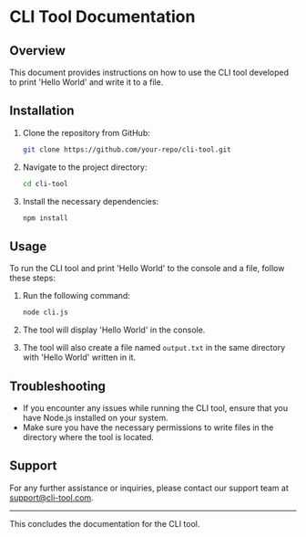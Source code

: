 # CLI Tool Documentation

## Overview
This document provides instructions on how to use the CLI tool developed to print 'Hello World' and write it to a file.

## Installation
1. Clone the repository from GitHub:
   ```bash
   git clone https://github.com/your-repo/cli-tool.git
   ```

2. Navigate to the project directory:
   ```bash
   cd cli-tool
   ```

3. Install the necessary dependencies:
   ```bash
   npm install
   ```

## Usage
To run the CLI tool and print 'Hello World' to the console and a file, follow these steps:

1. Run the following command:
   ```bash
   node cli.js
   ```

2. The tool will display 'Hello World' in the console.

3. The tool will also create a file named `output.txt` in the same directory with 'Hello World' written in it.

## Troubleshooting
- If you encounter any issues while running the CLI tool, ensure that you have Node.js installed on your system.
- Make sure you have the necessary permissions to write files in the directory where the tool is located.

## Support
For any further assistance or inquiries, please contact our support team at support@cli-tool.com.

---
This concludes the documentation for the CLI tool.